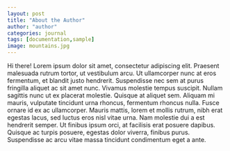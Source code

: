 ```yaml
---
layout: post
title: "About the Author"
author: "author"
categories: journal
tags: [documentation,sample]
image: mountains.jpg
---
```


Hi there! Lorem ipsum dolor sit amet, consectetur adipiscing elit. Praesent malesuada rutrum tortor, ut vestibulum arcu. Ut ullamcorper nunc at eros fermentum, et blandit justo hendrerit. Suspendisse nec sem at purus fringilla aliquet ac sit amet nunc. Vivamus molestie tempus suscipit. Nullam sagittis nunc ut ex placerat molestie. Quisque at aliquet sem. Aliquam mi mauris, vulputate tincidunt urna rhoncus, fermentum rhoncus nulla. Fusce ornare id ex ac ullamcorper. Mauris mattis, lorem et mollis rutrum, nibh erat egestas lacus, sed luctus eros nisl vitae urna. Nam molestie dui a est hendrerit semper. Ut finibus ipsum orci, at facilisis erat posuere dapibus. Quisque ac turpis posuere, egestas dolor viverra, finibus purus. Suspendisse ac arcu vitae massa tincidunt condimentum eget a ante.
